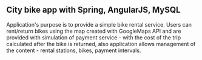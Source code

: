 ## City bike app with Spring, AngularJS, MySQL
Application's purpose is to provide a simple bike rental service. Users can rent/return bikes using the map created with GoogleMaps API 
and are provided with simulation of payment service - with the cost of the trip calculated after the bike is returned,
also application allows management of the content - rental stations, bikes, payment intervals.
